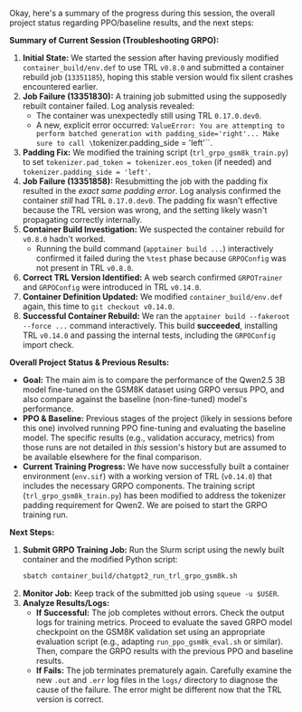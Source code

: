 
Okay, here's a summary of the progress during this session, the overall project status regarding PPO/baseline results, and the next steps:

**Summary of Current Session (Troubleshooting GRPO):**

1.  **Initial State:** We started the session after having previously modified `container_build/env.def` to use TRL `v0.8.0` and submitted a container rebuild job (`13351185`), hoping this stable version would fix silent crashes encountered earlier.
2.  **Job Failure (13351830):** A training job submitted using the supposedly rebuilt container failed. Log analysis revealed:
    *   The container was unexpectedly still using TRL `0.17.0.dev0`.
    *   A new, explicit error occurred: `ValueError: You are attempting to perform batched generation with padding_side='right'... Make sure to call \`tokenizer.padding_side = 'left'\``.
3.  **Padding Fix:** We modified the training script (`trl_grpo_gsm8k_train.py`) to set `tokenizer.pad_token = tokenizer.eos_token` (if needed) and `tokenizer.padding_side = 'left'`.
4.  **Job Failure (13351858):** Resubmitting the job with the padding fix resulted in the *exact same padding error*. Log analysis confirmed the container *still* had TRL `0.17.0.dev0`. The padding fix wasn't effective because the TRL version was wrong, and the setting likely wasn't propagating correctly internally.
5.  **Container Build Investigation:** We suspected the container rebuild for `v0.8.0` hadn't worked.
    *   Running the build command (`apptainer build ...`) interactively confirmed it failed during the `%test` phase because `GRPOConfig` was not present in TRL `v0.8.0`.
6.  **Correct TRL Version Identified:** A web search confirmed `GRPOTrainer` and `GRPOConfig` were introduced in TRL `v0.14.0`.
7.  **Container Definition Updated:** We modified `container_build/env.def` again, this time to `git checkout v0.14.0`.
8.  **Successful Container Rebuild:** We ran the `apptainer build --fakeroot --force ...` command interactively. This build **succeeded**, installing TRL `v0.14.0` and passing the internal tests, including the `GRPOConfig` import check.

**Overall Project Status & Previous Results:**

*   **Goal:** The main aim is to compare the performance of the Qwen2.5 3B model fine-tuned on the GSM8K dataset using GRPO versus PPO, and also compare against the baseline (non-fine-tuned) model's performance.
*   **PPO & Baseline:** Previous stages of the project (likely in sessions before this one) involved running PPO fine-tuning and evaluating the baseline model. The specific results (e.g., validation accuracy, metrics) from those runs are not detailed in *this* session's history but are assumed to be available elsewhere for the final comparison.
*   **Current Training Progress:** We have now successfully built a container environment (`env.sif`) with a working version of TRL (`v0.14.0`) that includes the necessary GRPO components. The training script (`trl_grpo_gsm8k_train.py`) has been modified to address the tokenizer padding requirement for Qwen2. We are poised to start the GRPO training run.

**Next Steps:**

1.  **Submit GRPO Training Job:** Run the Slurm script using the newly built container and the modified Python script:
    ```bash
    sbatch container_build/chatgpt2_run_trl_grpo_gsm8k.sh
    ```
2.  **Monitor Job:** Keep track of the submitted job using `squeue -u $USER`.
3.  **Analyze Results/Logs:**
    *   **If Successful:** The job completes without errors. Check the output logs for training metrics. Proceed to evaluate the saved GRPO model checkpoint on the GSM8K validation set using an appropriate evaluation script (e.g., adapting `run_ppo_gsm8k_eval.sh` or similar). Then, compare the GRPO results with the previous PPO and baseline results.
    *   **If Fails:** The job terminates prematurely again. Carefully examine the new `.out` and `.err` log files in the `logs/` directory to diagnose the cause of the failure. The error might be different now that the TRL version is correct.

